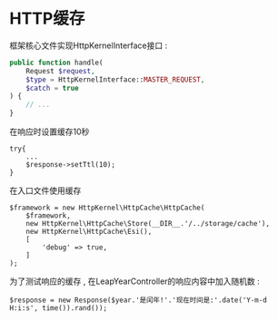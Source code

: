 # HTTP缓存

框架核心文件实现HttpKernelInterface接口 : 

```php
public function handle(
    Request $request,
    $type = HttpKernelInterface::MASTER_REQUEST,
    $catch = true
) {
    // ...
}
```

在响应时设置缓存10秒

```
try{
    ...
    $response->setTtl(10);
}
```

在入口文件使用缓存

```
$framework = new HttpKernel\HttpCache\HttpCache(
    $framework,
    new HttpKernel\HttpCache\Store(__DIR__.'/../storage/cache'),
    new HttpKernel\HttpCache\Esi(),
    [
        'debug' => true,
    ]
);
```

为了测试响应的缓存 , 在LeapYearController的响应内容中加入随机数 : 

```
$response = new Response($year.'是闰年!'.'现在时间是:'.date('Y-m-d H:i:s', time()).rand());
```



